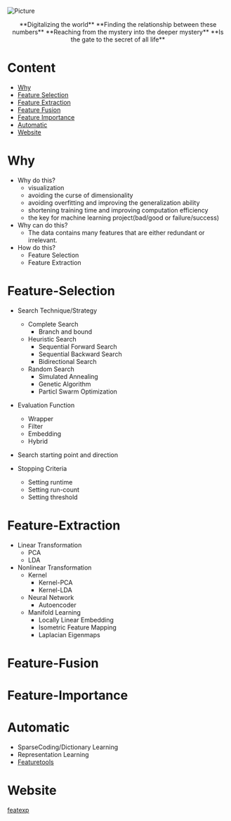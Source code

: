 ![Picture](https://github.com/pku-H2R/Feature-Engineering/blob/master/Picture/feature.jpg)
                                                                                              
<p align='center'>
**Digitalizing the world**  
**Finding the relationship between these numbers**  
**Reaching from the mystery into the deeper mystery**  
**Is the gate to the secret of all life**
</p>

# Content
* [Why](#Why)
* [Feature Selection](#Feature-Selection)
* [Feature Extraction](#Feature-Extraction)
* [Feature Fusion](#Feature-Fusion)
* [Feature Importance](#Feature-Importance)
* [Automatic](#Automatic)
* [Website](#Website)


# Why

* Why do this?
  * visualization
  * avoiding the curse of dimensionality
  * avoiding overfitting and improving the generalization ability
  * shortening training time and improving computation efficiency
  * the key for machine learning project(bad/good or failure/success)  
* Why can do this?
  * The data contains many features that are either redundant or irrelevant.
* How do this?
  * Feature Selection
  * Feature Extraction

# Feature-Selection

* Search Technique/Strategy 
  * Complete Search
    * Branch and bound
  * Heuristic Search
    * Sequential Forward Search
    * Sequential Backward Search
    * Bidirectional Search
  * Random Search
    * Simulated Annealing
    * Genetic Algorithm
    * Particl Swarm Optimization
 
* Evaluation Function
  * Wrapper
  * Filter
  * Embedding
  * Hybrid
  
* Search starting point and direction
* Stopping Criteria
  * Setting runtime
  * Setting run-count
  * Setting threshold
 
# Feature-Extraction
* Linear Transformation
  * PCA
  * LDA
* Nonlinear Transformation
  * Kernel
    * Kernel-PCA
    * Kernel-LDA
  * Neural Network
    * Autoencoder
  * Manifold Learning
    * Locally Linear Embedding
    * Isometric Feature Mapping
    * Laplacian Eigenmaps

# Feature-Fusion

# Feature-Importance


# Automatic
* SparseCoding/Dictionary Learning
* Representation Learning
* [Featuretools](https://github.com/Featuretools/featuretools)




# Website
[featexp](https://github.com/abhayspawar/featexp)
